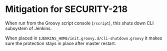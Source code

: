 # Mitigation for SECURITY-218

When run from the Groovy script console (`/script`), this shuts down CLI subsystem of Jenkins.

When placed in `$JENKINS_HOME/init.groovy.d/cli-shutdown.groovy` it makes sure the protection stays in place after master restart.
